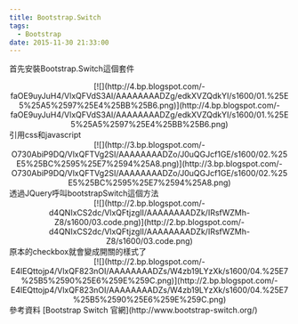 ```yaml
---
title: Bootstrap.Switch
tags:
  - Bootstrap
date: 2015-11-30 21:33:00
---
```


首先安裝Bootstrap.Switch這個套件
<div class="separator" style="clear: both; text-align: center;">[![](http://4.bp.blogspot.com/-faOE9uyJuH4/VlxQFVdS3AI/AAAAAAAADZg/edkXVZQdkYI/s1600/01.%25E5%25A5%2597%25E4%25BB%25B6.png)](http://4.bp.blogspot.com/-faOE9uyJuH4/VlxQFVdS3AI/AAAAAAAADZg/edkXVZQdkYI/s1600/01.%25E5%25A5%2597%25E4%25BB%25B6.png)</div>
引用css和javascript
<div class="separator" style="clear: both; text-align: center;">[![](http://3.bp.blogspot.com/-O730AbiP9DQ/VlxQFTVg2SI/AAAAAAAADZo/J0uQGJcf1GE/s1600/02.%25E5%25BC%2595%25E7%2594%25A8.png)](http://3.bp.blogspot.com/-O730AbiP9DQ/VlxQFTVg2SI/AAAAAAAADZo/J0uQGJcf1GE/s1600/02.%25E5%25BC%2595%25E7%2594%25A8.png)</div>
透過JQuery呼叫bootstrapSwitch這個方法
<div class="separator" style="clear: both; text-align: center;">[![](http://2.bp.blogspot.com/-d4QNIxCS2dc/VlxQFtjzgII/AAAAAAAADZk/IRsfWZMh-Z8/s1600/03.code.png)](http://2.bp.blogspot.com/-d4QNIxCS2dc/VlxQFtjzgII/AAAAAAAADZk/IRsfWZMh-Z8/s1600/03.code.png)</div>
原本的checkbox就會變成開關的樣式了
<div class="separator" style="clear: both; text-align: center;">[![](http://2.bp.blogspot.com/-E4lEQttojp4/VlxQF823nOI/AAAAAAAADZs/W4zb19LYzXk/s1600/04.%25E7%25B5%2590%25E6%259E%259C.png)](http://2.bp.blogspot.com/-E4lEQttojp4/VlxQF823nOI/AAAAAAAADZs/W4zb19LYzXk/s1600/04.%25E7%25B5%2590%25E6%259E%259C.png)</div>
參考資料
[Bootstrap Switch 官網](http://www.bootstrap-switch.org/)